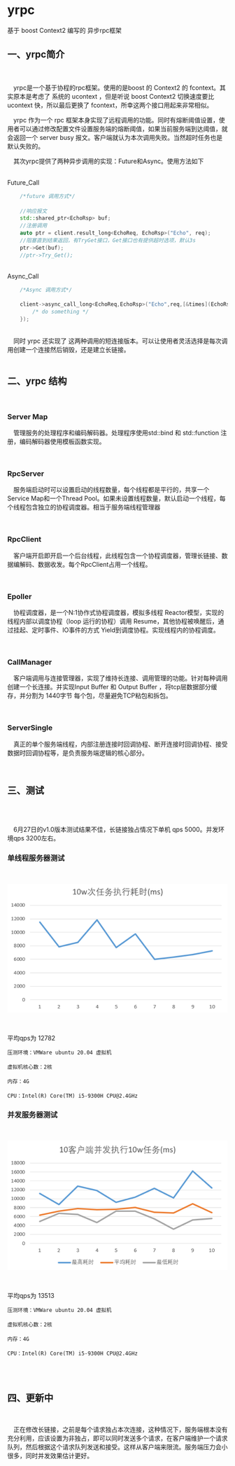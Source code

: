 # yrpc
基于 boost Context2 编写的 异步rpc框架


## 一、yrpc简介
<br>
<br>
&emsp;yrpc是一个基于协程的rpc框架。使用的是boost 的 Context2 的 fcontext。其实原本是考虑了 系统的 ucontext ，但是听说 boost Context2 切换速度要比 ucontext 快，所以最后更换了 fcontext，所幸这两个接口用起来非常相似。

<br>

&emsp;yrpc 作为一个 rpc 框架本身实现了远程调用的功能。同时有熔断阈值设置，使用者可以通过修改配置文件设置服务端的熔断阈值，如果当前服务端到达阈值，就会返回一个 server busy 报文。客户端就认为本次调用失败。当然超时任务也是默认失败的。
<br>

&emsp;其次yrpc提供了两种异步调用的实现：Future和Async。使用方法如下

<br>
Future_Call

``` C++ 
    /*future 调用方式*/

    //响应报文
    std::shared_ptr<EchoRsp> buf;
    //注册调用
    auto ptr = client.result_long<EchoReq, EchoRsp>("Echo", req);
    //阻塞直到结果返回，有TryGet接口，Get接口也有提供超时选项，默认3s
    ptr->Get(buf); 
    //ptr->Try_Get();
```

<br>Async_Call
``` C++
    /*Async 调用方式*/

    client->async_call_long<EchoReq,EchoRsp>("Echo",req,[&times](EchoRsp& ptr){
        /* do something */
    }); 
```


<br>
&emsp;同时 yrpc 还实现了 这两种调用的短连接版本。可以让使用者灵活选择是每次调用创建一个连接然后销毁，还是建立长链接。

<br>
<br>

## 二、yrpc 结构
<br>

### Server Map

&emsp;管理服务的处理程序和编码解码器。处理程序使用std::bind 和 std::function 注册，编码解码器使用模板函数实现。

<br>

### RpcServer

&emsp;服务端启动时可以设置启动的线程数量，每个线程都是平行的，共享一个Service Map和一个Thread Pool。如果未设置线程数量，默认启动一个线程，每个线程包含独立的协程调度器。相当于服务端线程管理器

<br>

### RpcClient

&emsp;客户端开启即开启一个后台线程，此线程包含一个协程调度器，管理长链接、数据编解码、数据收发。每个RpcClient占用一个线程。

<br>

### Epoller

&emsp;协程调度器，是一个N:1协作式协程调度器，模拟多线程 Reactor模型，实现的线程内部以调度协程（loop 运行的协程）调用 Resume，其他协程被唤醒后，通过挂起、定时事件、IO事件的方式 Yield到调度协程。实现线程内的协程调度。

<br>

### CallManager

&emsp;客户端调用与连接管理器，实现了维持长连接、调用管理的功能。针对每种调用创建一个长连接。并实现Input Buffer 和 Output Buffer ，将tcp层数据部分缓存，并分割为 1440字节 每个包，尽量避免TCP粘包和拆包。

<br>

### ServerSingle
&emsp;真正的单个服务端线程，内部注册连接时回调协程、断开连接时回调协程、接受数据时回调协程等，是负责服务端逻辑的核心部分。

<br>

## 三、测试
<br>
<br>

&emsp;6月27日的v1.0版本测试结果不佳，长链接独占情况下单机 qps 5000。并发环境qps 3200左右。

### 单线程服务器测试

<br>

![](./picture/yrpc.png)

<br>

平均qps为 12782


    压测环境：VMWare ubuntu 20.04 虚拟机

    虚拟机核心数：2核

    内存：4G

    CPU：Intel(R) Core(TM) i5-9300H CPU@2.4GHz



### 并发服务器测试

<br>


![](./picture/rpc_nthread.png)

<br>


平均qps为 13513


    压测环境：VMWare ubuntu 20.04 虚拟机

    虚拟机核心数：2核

    内存：4G

    CPU：Intel(R) Core(TM) i5-9300H CPU@2.4GHz


<br>
<br>

## 四、更新中
<br>

&emsp;正在修改长链接，之前是每个请求独占本次连接，这种情况下，服务端根本没有充分利用，应该设置为非独占，即可以同时发送多个请求，在客户端维护一个请求队列，然后根据这个请求队列发送和接受。这样从客户端来限流。服务端压力会小很多，同时并发效果估计更好。

